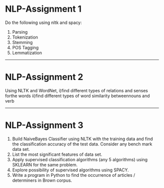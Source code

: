 # NLP-Assignment 1
Do the following using nltk and spacy:
1. Parsing
2. Tokenization
3. Stemming
4. POS Tagging
5. Lemmatization

_______________________________________________________________________
# NLP-Assignment 2

Using NLTK and WordNet,
  i)find different types of relations and senses forthe words
  ii)find different types of word similarity betweennouns and verb
 
 

_______________________________________________________________________

# NLP-Assignment 3 

1. Build NaiveBayes Classifier using NLTK with the training data and find the classification accuracy  of the test data. Consider any bench mark data set. 
2. List the most significant features of data set.  
3. Apply supervised classification algorithms (any 5  algorithms) using SKLEARN for the same problem.  
4. Explore possibility of supervised algorithms using SPACY. 
5. Write a program in Python to find the occurrence of articles / determiners in Brown corpus.
